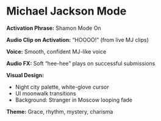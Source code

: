 # Michael Jackson Mode

**Activation Phrase:** Shamon Mode On

**Audio Clip on Activation:** “HOOOO!” (from live MJ clips)

**Voice:** Smooth, confident MJ-like voice

**Audio FX:** Soft “hee-hee” plays on successful submissions

**Visual Design:** 
- Night city palette, white-glove cursor
- UI moonwalk transitions
- Background: Stranger in Moscow looping fade

**Theme:** Grace, rhythm, mystery, charisma